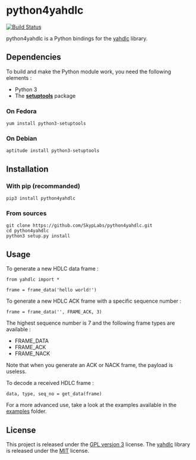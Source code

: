 # python4yahdlc

[![Build Status](https://travis-ci.org/SkypLabs/python4yahdlc.svg)](https://travis-ci.org/SkypLabs/python4yahdlc)

python4yahdlc is a Python bindings for the [yahdlc][1] library.

## Dependencies

To build and make the Python module work, you need the following elements :

 * Python 3
 * The **[setuptools][2]** package

### On Fedora

    yum install python3-setuptools

### On Debian

    aptitude install python3-setuptools

## Installation

### With pip (recommanded)

    pip3 install python4yahdlc

### From sources

    git clone https://github.com/SkypLabs/python4yahdlc.git
    cd python4yahdlc
    python3 setup.py install

## Usage

To generate a new HDLC data frame :

    from yahdlc import *

    frame = frame_data('hello world!')

To generate a new HDLC ACK frame with a specific sequence number :

    frame = frame_data('', FRAME_ACK, 3)

The highest sequence number is 7 and the following frame types are available :

* FRAME_DATA
* FRAME_ACK
* FRAME_NACK

Note that when you generate an ACK or NACK frame, the payload is useless.

To decode a received HDLC frame :

    data, type, seq_no = get_data(frame)

For a more advanced use, take a look at the examples available in the [examples][5] folder.

## License

This project is released under the [GPL version 3][3] license. The [yahdlc][1] library is released under the [MIT][4] license.

  [1]: https://github.com/bang-olufsen/yahdlc
  [2]: https://pypi.python.org/pypi/setuptools
  [3]: https://www.gnu.org/licenses/gpl.txt
  [4]: https://github.com/bang-olufsen/yahdlc/blob/master/LICENSE
  [5]: https://github.com/SkypLabs/python4yahdlc/tree/master/examples

